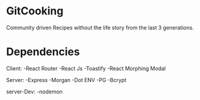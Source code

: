 # GitCooking
Community driven Recipes without the life story from the last 3 generations.



# Dependencies
Client:
-React Router
-React Js
-Toastify
-React Morphing Modal



Server:
-Express
-Morgan
-Dot ENV
-PG
-Bcrypt

server-Dev:
-nodemon
